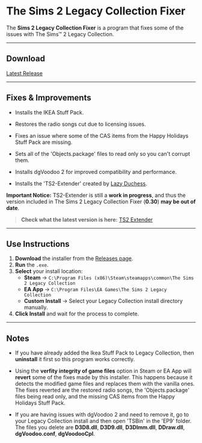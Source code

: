 # The Sims 2 Legacy Collection Fixer



The **Sims 2 Legacy Collection Fixer** is a program that fixes some of the issues with The Sims™ 2 Legacy Collection. 

---

##  **Download**
[Latest Release](https://github.com/yourusername/yourrepo/releases)

---

## **Fixes & Improvements**
- Installs the IKEA Stuff Pack.

- Restores the radio songs cut due to licensing issues.

- Fixes an issue where some of the CAS items from the Happy Holidays Stuff Pack are missing.

- Sets all of the 'Objects.package' files to read only so you can't corrupt them.

- Installs dgVoodoo 2 for improved compatibility and performance.

- Installs the 'TS2-Extender' created by [Lazy Duchess](https://www.tumblr.com/lazyduchess).

**Important Notice:** TS2-Extender is still a **work in progress**, and thus the version included in The Sims 2 Legacy Collection Fixer (**0.30**) **may be out of date**.

> **Check what the latest version is here:** [TS2 Extender](https://github.com/LazyDuchess/TS2-Extender/releases/tag/0.3.0)

---

## **Use Instructions**
1. **Download** the installer from the [Releases page](https://github.com/yourusername/yourrepo/releases).  
2. **Run** the `.exe`.  
3. **Select** your install location:
   - **Steam** → `C:\Program Files (x86)\Steam\steamapps\common\The Sims 2 Legacy Collection`
   - **EA App** → `C:\Program Files\EA Games\The Sims 2 Legacy Collection`
   - **Custom Install** → Select your Legacy Collection install directory manually.
4. **Click Install** and wait for the process to complete. 

---

## **Notes**
- If you have already added the Ikea Stuff Pack to Legacy Collection, then **uninstall** it first so this program works correctly.

- Using the **verfity integrity of game files** option in Steam or EA App will **revert** some of the fixes made by this installer. This happens because it detects the modified game files and replaces them with the vanilla ones. The fixes reverted are the restored radio songs, the 'Objects.package' files being read only, and the missing CAS items from the Happy Holidays Stuff Pack.

- If you are having issues with dgVoodoo 2 and need to remove it, go to your Legacy Collection install and then open 'TSBin' in the 'EP9' folder. The files you delete are **D3D8.dll**, **D3D9.dll**, **D3DImm.dll**, **DDraw.dll**, **dgVoodoo.conf**, **dgVoodooCpl**.
